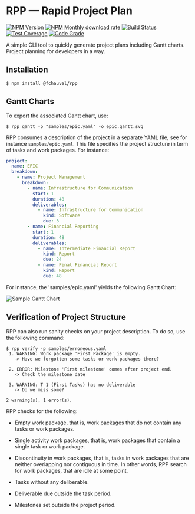 # RPP &mdash; Rapid Project Plan

[![NPM Version](https://img.shields.io/npm/v/@fchauvel/rpp)](https://www.npmjs.com/package/@fchauvel/rpp)
[![NPM Monthly download rate](https://img.shields.io/npm/dm/@fchauvel/rpp)](https://www.npmjs.com/package/@fchauvel/rpp)
[![Build Status](https://travis-ci.org/fchauvel/rpp.svg?branch=master)](https://travis-ci.org/fchauvel/rpp)
[![Test Coverage](https://img.shields.io/codecov/c/github/fchauvel/rpp)](https://codecov.io/gh/fchauvel/rpp/)
[![Code Grade](https://img.shields.io/codacy/grade/bd70b010385c4f18a31d24dd44de4580.svg)](https://app.codacy.com/manual/fchauvel/rpp/dashboard)

A simple CLI tool to quickly generate project plans including Gantt
charts. Project planning for developers in a way.

## Installation

```console
$ npm install @fchauvel/rpp
```

## Gantt Charts

To export the associated Gantt chart, use:

```console
$ rpp gantt -p "samples/epic.yaml" -o epic.gantt.svg

``` 

RPP consumes a description of the project in a separate YAML file, see
for instance `samples/epic.yaml`. This file specifies the project
structure in term of tasks and work packages. For instance:

```yaml
project:
  name: EPIC
  breakdown:
    - name: Project Management
      breakdown:
        - name: Infrastructure for Communication
          start: 1
          duration: 48
          deliverables:
            - name: Infrastructure for Communication
              kind: Software
              due: 3
        - name: Financial Reporting
          start: 1
          duration: 48
          deliverables:
            - name: Intermediate Financial Report
              kind: Report
              due: 24
            - name: Final Financial Report
              kind: Report
              due: 48
``` 

For instance, the 'samples/epic.yaml' yields the following Gantt
Chart:

![Sample Gantt Chart](https://raw.github.com/fchauvel/rpp/master/samples/epic.gantt.svg?sanitize=true)

## Verification of Project Structure

RPP can also run sanity checks on your project description. To do so,
use the following command:

```console
$ rpp verify -p samples/erroneous.yaml
 1. WARNING: Work package 'First Package' is empty.
   -> Have we forgotten some tasks or work packages there?

 2. ERROR: Milestone 'First milestone' comes after project end.
   -> Check the milestone date

 3. WARNING: T 1 (First Tasks) has no deliverable
   -> Do we miss some?

2 warning(s), 1 error(s).
```

RPP checks for the following:

*   Empty work package, that is, work packages that do not contain any
    tasks or work packages.

*   Single activity work packages, that is, work packages that contain a
    single task or work package.

*   Discontinuity in work packages, that is, tasks in work packages that
    are neither overlapping nor contiguous in time. In other words, RPP
    search for work packages, that are idle at some point.

*   Tasks without any deliberable.

*   Deliverable due outside the task period.

*   Milestones set outside the project period.
